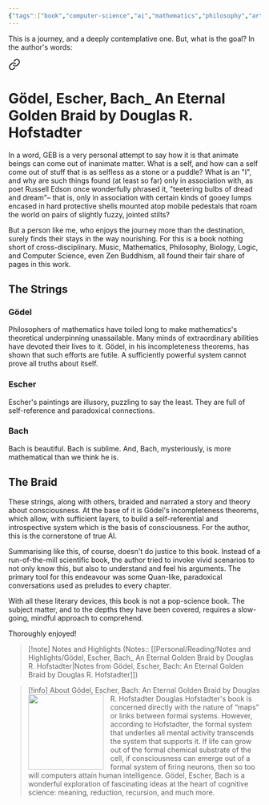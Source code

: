 ```yaml
---
{"tags":["book","computer-science","ai","mathematics","philosophy","art","music","system-theory","logic","formal-logic","biology"],"title":"Gödel, Escher, Bach: An Eternal Golden Braid","created":"2019-05-06T00:00:00+06:00","log":[{"status":"Read","timestamp":"2025-05-10T22:28:07+06:00"},{"status":"In Progress","timestamp":"2025-03-16T15:58:08+06:00"},{"status":"To Read","timestamp":"2019-05-06T00:00:00+06:00"}],"updated":"2025-05-19T19:33:14+06:00","read_count":1,"authors":["Douglas R. Hofstadter"],"isbn10":465026567,"rating":"5","status":"Read","cover":"https://images-na.ssl-images-amazon.com/images/S/compressed.photo.goodreads.com/books/1547125681i/24113.jpg","dg-publish":true,"dg-note-icon":2,"reviewed":true,"dg-path":"Reading/Books/Read/Gödel, Escher, Bach_ An Eternal Golden Braid by Douglas R. Hofstadter.md","permalink":"/reading/books/read/goedel-escher-bach-an-eternal-golden-braid-by-douglas-r-hofstadter/","dgPassFrontmatter":true,"noteIcon":2}
---
```


This is a journey, and a deeply contemplative one. But, what is the goal? In the author's words:


<div class="transclusion internal-embed is-loaded"><a class="markdown-embed-link" href="/reading/notes-and-highlights/goedel-escher-bach-an-eternal-golden-braid-by-douglas-r-hofstadter/#8aa278" aria-label="Open link"><svg xmlns="http://www.w3.org/2000/svg" width="24" height="24" viewBox="0 0 24 24" fill="none" stroke="currentColor" stroke-width="2" stroke-linecap="round" stroke-linejoin="round" class="svg-icon lucide-link"><path d="M10 13a5 5 0 0 0 7.54.54l3-3a5 5 0 0 0-7.07-7.07l-1.72 1.71"></path><path d="M14 11a5 5 0 0 0-7.54-.54l-3 3a5 5 0 0 0 7.07 7.07l1.71-1.71"></path></svg></a><div class="markdown-embed">

<div class="markdown-embed-title">

# Gödel, Escher, Bach_ An Eternal Golden Braid by Douglas R. Hofstadter

</div>


In a word, GEB is a very personal attempt to say how it is that animate beings can come out of inanimate matter. What is a self, and how can a self come out of stuff that is as selfless as a stone or a puddle? What is an "I", and why are such things found (at least so far) only in association with, as poet Russell Edson once wonderfully phrased it, "teetering bulbs of dread and dream"– that is, only in association with certain kinds of gooey lumps encased in hard protective shells mounted atop mobile pedestals that roam the world on pairs of slightly fuzzy, jointed stilts? 

</div></div>


But a person like me, who enjoys the journey more than the destination, surely finds their stays in the way nourishing. For this is a book nothing short of cross-disciplinary. Music, Mathematics, Philosophy, Biology, Logic, and Computer Science, even Zen Buddhism, all found their fair share of pages in this work.

## The Strings
### Gödel
Philosophers of mathematics have toiled long to make mathematics's theoretical underpinning unassailable. Many minds of extraordinary abilities have devoted their lives to it. Gödel, in his incompleteness theorems, has shown that such efforts are futile. A sufficiently powerful system cannot prove all truths about itself.

### Escher
Escher's paintings are illusory, puzzling to say the least. They are full of self-reference and paradoxical connections.

### Bach
Bach is beautiful. Bach is sublime. And, Bach, mysteriously, is more mathematical than we think he is.

## The Braid
These strings, along with others, braided and narrated a story and theory about consciousness. At the base of it is Gödel's incompleteness theorems, which allow, with sufficient layers, to build a self-referential and introspective system which is the basis of consciousness. For the author, this is the cornerstone of true AI.

Summarising like this, of course, doesn't do justice to this book. Instead of a run-of-the-mill scientific book, the author tried to invoke vivid scenarios to not only know this, but also to understand and feel his arguments. The primary tool for this endeavour was some Quan-like, paradoxical conversations used as preludes to every chapter.

With all these literary devices, this book is not a pop-science book. The subject matter, and to the depths they have been covered, requires a slow-going, mindful approach to comprehend.

Thoroughly enjoyed!

> [!note] Notes and Highlights
> (Notes:: [[Personal/Reading/Notes and Highlights/Gödel, Escher, Bach_ An Eternal Golden Braid by Douglas R. Hofstadter\|Notes from Gödel, Escher, Bach: An Eternal Golden Braid by Douglas R. Hofstadter]])

> [!info] About Gödel, Escher, Bach: An Eternal Golden Braid by Douglas R. Hofstadter
> <img src="https://images-na.ssl-images-amazon.com/images/S/compressed.photo.goodreads.com/books/1547125681i/24113.jpg" style="float: left; width: 150px; height: auto; margin-right: 1em;" /> Douglas Hofstadter's book is concerned directly with the nature of “maps” or links between formal systems. However, according to Hofstadter, the formal system that underlies all mental activity transcends the system that supports it. If life can grow out of the formal chemical substrate of the cell, if consciousness can emerge out of a formal system of firing neurons, then so too will computers attain human intelligence. Gödel, Escher, Bach is a wonderful exploration of fascinating ideas at the heart of cognitive science: meaning, reduction, recursion, and much more.
